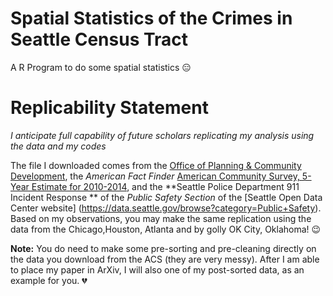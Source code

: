 # Spatial Statistics of the Crimes in Seattle Census Tract
A R Program to do some spatial statistics :expressionless:

# Replicability Statement

*I anticipate full capability of future scholars replicating my analysis using the data and my codes*

The file I downloaded comes from the [Office of Planning & Community Development](http://www.seattle.gov/dpd/cityplanning/populationdemographics/decennialcensus/2010/default.htm), the *American Fact Finder*
[American Community Survey, 5-Year Estimate for 2010-2014](https://factfinder.census.gov/faces/nav/jsf/pages/index.xhtml), and the **Seattle Police Department 911 Incident Response ** of the *Public Safety Section* of the [Seattle Open Data Center website] (https://data.seattle.gov/browse?category=Public+Safety). Based on my observations, you may make the same replication using the data from the Chicago,Houston, Atlanta and by golly OK City, Oklahoma! :wink:

**Note:** You do need to make some pre-sorting and pre-cleaning directly on the data you download from the ACS (they are very messy). After I am able to place my paper in ArXiv, I will also one of my post-sorted data, as an example for you. :broken_heart:
